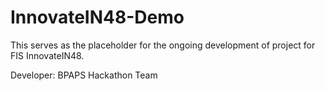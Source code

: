 # InnovateIN48-Demo

This serves as the placeholder for the ongoing development of project for FIS InnovateIN48.

Developer:
BPAPS Hackathon Team